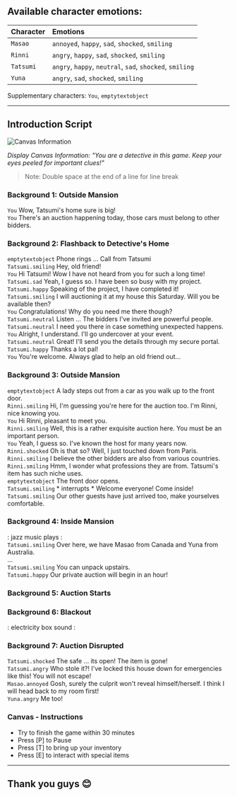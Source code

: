 ## Available character emotions:
| Character | Emotions |
| :-------- | :------- |
| ```Masao``` | ```annoyed```, ```happy```, ```sad```, ```shocked```, ```smiling``` |
| ```Rinni``` | ```angry```, ```happy```, ```sad```, ```shocked```, ```smiling``` |
| ```Tatsumi``` | ```angry```, ```happy```, ```neutral```, ```sad```, ```shocked```, ```smiling``` |
| ```Yuna``` | ```angry```, ```sad```, ```shocked```, ```smiling``` |

Supplementary characters: ```You```, ```emptytextobject```

---

## Introduction Script

![Canvas Information](https://github.com/leephilipx/visualnovel/blob/master/informationCanvas.png)

*Display Canvas Information: "You are a detective in this game. Keep your eyes peeled for important clues!"*
> Note: Double space at the end of a line for line break

### Background 1: Outside Mansion
```You``` Wow, Tatsumi's home sure is big!  
```You``` There's an auction happening today, those cars must belong to other bidders.  

### Background 2: Flashback to Detective's Home
```emptytextobject``` Phone rings ...  Call from Tatsumi  
```Tatsumi.smiling``` Hey, old friend!  
```You``` Hi Tatsumi! Wow I have not heard from you for such a long time!  
```Tatsumi.sad``` Yeah, I guess so. I have been so busy with my project.  
```Tatsumi.happy``` Speaking of the project, I have completed it!  
```Tatsumi.smiling``` I will auctioning it at my house this Saturday. Will you be available then?  
```You``` Congratulations! Why do you need me there though?  
```Tatsumi.neutral``` Listen ... The bidders I've invited are powerful people.  
```Tatsumi.neutral``` I need you there in case something unexpected happens.  
```You``` Alright, I understand. I'll go undercover at your event.  
```Tatsumi.neutral``` Great! I'll send you the details through my secure portal.  
```Tatsumi.happy``` Thanks a lot pal!  
```You``` You're welcome. Always glad to help an old friend out...  

### Background 3: Outside Mansion
```emptytextobject``` A lady steps out from a car as you walk up to the front door.  
```Rinni.smiling``` Hi, I'm guessing you're here for the auction too. I'm Rinni, nice knowing you.  
```You``` Hi Rinni, pleasant to meet you.  
```Rinni.smiling``` Well, this is a rather exquisite auction here. You must be an important person.  
```You``` Yeah, I guess so. I've known the host for many years now.  
```Rinni.shocked``` Oh is that so? Well, I just touched down from Paris.  
```Rinni.smiling``` I believe the other bidders are also from various countries.  
```Rinni.smiling``` Hmm, I wonder what professions they are from. Tatsumi's item has such niche uses.  
```emptytextobject``` The front door opens.  
```Tatsumi.smiling``` * interrupts * Welcome everyone! Come inside!  
```Tatsumi.smiling``` Our other guests have just arrived too, make yourselves comfortable.  


### Background 4: Inside Mansion
: jazz music plays :  
```Tatsumi.smiling``` Over here, we have Masao from Canada and Yuna from Australia.  
...  
```Tatsumi.smiling``` You can unpack upstairs.  
```Tatsumi.happy``` Our private auction will begin in an hour!  


### Background 5: Auction Starts


### Background 6: Blackout
: electricity box sound :  


### Background 7: Auction Disrupted
```Tatsumi.shocked``` The safe ... its open! The item is gone!  
```Tatsumi.angry``` Who stole it?! I've locked this house down for emergencies like this! You will not escape!  
```Masao.annoyed``` Gosh, surely the culprit won't reveal himself/herself. I think I will head back to my room first!  
```Yuna.angry``` Me too!  

### Canvas - Instructions
- Try to finish the game within 30 minutes
- Press [P] to Pause
- Press [T] to bring up your inventory
- Press [E] to interact with special items

---

## Thank you guys 😊
